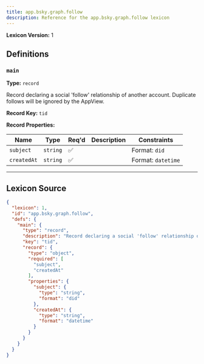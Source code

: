 ```yaml
---
title: app.bsky.graph.follow
description: Reference for the app.bsky.graph.follow lexicon
---
```

**Lexicon Version:** 1

## Definitions

<a name="main"></a>
### `main`

**Type:** `record`

Record declaring a social 'follow' relationship of another account. Duplicate follows will be ignored by the AppView.

**Record Key:** `tid`

**Record Properties:**

| Name | Type | Req'd  | Description | Constraints |
|------|------|----------|-------------|-------------|
| `subject` | `string` | ✅  |  | Format: `did` |
| `createdAt` | `string` | ✅  |  | Format: `datetime` |

---

## Lexicon Source
```json
{
  "lexicon": 1,
  "id": "app.bsky.graph.follow",
  "defs": {
    "main": {
      "type": "record",
      "description": "Record declaring a social 'follow' relationship of another account. Duplicate follows will be ignored by the AppView.",
      "key": "tid",
      "record": {
        "type": "object",
        "required": [
          "subject",
          "createdAt"
        ],
        "properties": {
          "subject": {
            "type": "string",
            "format": "did"
          },
          "createdAt": {
            "type": "string",
            "format": "datetime"
          }
        }
      }
    }
  }
}
```
